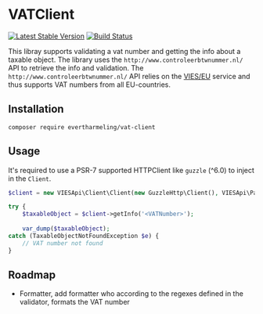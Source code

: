 VATClient
===================

[![Latest Stable Version](https://img.shields.io/packagist/v/evertharmeling/vat-client.svg?style=flat-square)](https://packagist.org/packages/evertharmeling/vat-client)
[![Build Status](https://travis-ci.org/evertharmeling/vat-client.png?branch=master)](https://travis-ci.org/evertharmeling/vat-client)

This libray supports validating a vat number and getting the info about a taxable object. The library uses the `http://www.controleerbtwnummer.nl/` API to retrieve the info and validation. 
The `http://www.controleerbtwnummer.nl/` API relies on the [VIES/EU](http://ec.europa.eu/taxation_customs/vies/?locale=en) service and thus supports VAT numbers from all EU-countries.

## Installation

`composer require evertharmeling/vat-client`

## Usage

It's required to use a PSR-7 supported HTTPClient like `guzzle` (^6.0) to inject in the `Client`.

```php
$client = new VIESApi\Client\Client(new GuzzleHttp\Client(), VIESApi\Parser\VATParser());

try {
    $taxableObject = $client->getInfo('<VATNumber>');
    
    var_dump($taxableObject);
catch (TaxableObjectNotFoundException $e) {
    // VAT number not found
}
```

## Roadmap

- Formatter, add formatter who according to the regexes defined in the validator, formats the VAT number
